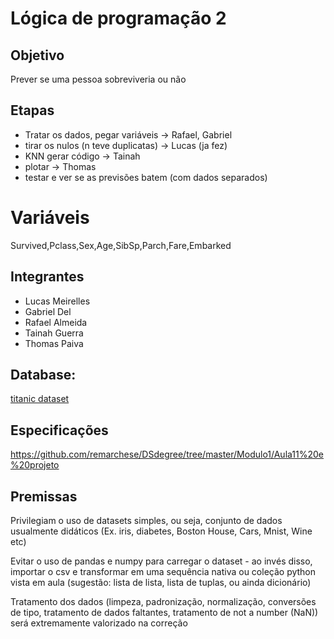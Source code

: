 # Lógica de programação 2

## Objetivo
Prever se uma pessoa sobreviveria ou não

## Etapas
* Tratar os dados, pegar variáveis -> Rafael, Gabriel
* tirar os nulos (n teve duplicatas) -> Lucas (ja fez)
* KNN gerar código -> Tainah
* plotar -> Thomas
* testar e ver se as previsões batem (com dados separados)

# Variáveis

Survived,Pclass,Sex,Age,SibSp,Parch,Fare,Embarked


## Integrantes
* Lucas Meirelles
* Gabriel Del
* Rafael Almeida
* Tainah Guerra
* Thomas Paiva

## Database:
[titanic dataset](https://www.kaggle.com/datasets/yasserh/titanic-dataset)

## Especificações
https://github.com/remarchese/DSdegree/tree/master/Modulo1/Aula11%20e%20projeto

## Premissas
Privilegiam o uso de datasets simples, ou seja, conjunto de dados usualmente didáticos (Ex. iris, diabetes, Boston House, Cars, Mnist, Wine etc)

Evitar o uso de pandas e numpy para carregar o dataset - ao invés disso, importar o csv e transformar em uma sequência nativa ou coleção python vista em aula (sugestão: lista de lista, lista de tuplas, ou ainda dicionário)

Tratamento dos dados (limpeza, padronização, normalização, conversões de tipo, tratamento de dados faltantes, tratamento de not a number (NaN)) será extremamente valorizado na correção
